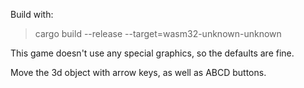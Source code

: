Build with:
> cargo build --release --target=wasm32-unknown-unknown

This game doesn't use any special graphics, so the defaults are fine.

Move the 3d object with arrow keys, as well as ABCD buttons.